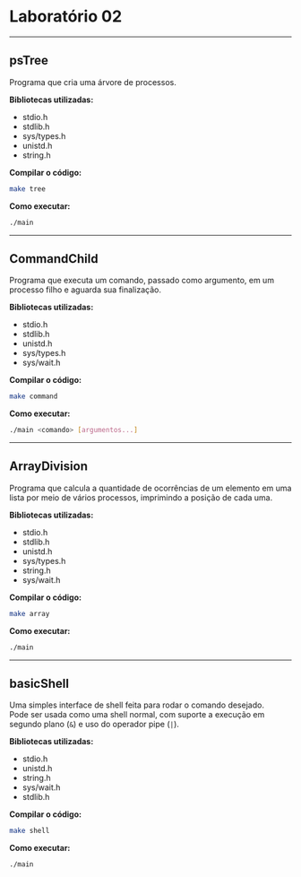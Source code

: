# Laboratório 02

---

## psTree

Programa que cria uma árvore de processos.

**Bibliotecas utilizadas:**
- stdio.h
- stdlib.h 
- sys/types.h  
- unistd.h
- string.h

**Compilar o código:**
```bash
make tree
```

**Como executar:**
```bash
./main
```

---

## CommandChild

Programa que executa um comando, passado como argumento, em um processo filho e aguarda sua finalização.

**Bibliotecas utilizadas:**
- stdio.h
- stdlib.h
- unistd.h  
- sys/types.h  
- sys/wait.h  

**Compilar o código:**
```bash
make command
```

**Como executar:**
```bash
./main <comando> [argumentos...]
```

---

## ArrayDivision

Programa que calcula a quantidade de ocorrências de um elemento em uma lista por meio de vários processos, imprimindo a posição de cada uma.

**Bibliotecas utilizadas:**
- stdio.h
- stdlib.h
- unistd.h  
- sys/types.h
- string.h  
- sys/wait.h

**Compilar o código:**
```bash
make array
```

**Como executar:**
```bash
./main
```

---

## basicShell

Uma simples interface de shell feita para rodar o comando desejado.  
Pode ser usada como uma shell normal, com suporte a execução em segundo plano (`&`) e uso do operador pipe (`|`).

**Bibliotecas utilizadas:**
- stdio.h  
- unistd.h  
- string.h  
- sys/wait.h
- stdlib.h

**Compilar o código:**
```bash
make shell
```

**Como executar:**
```bash
./main
```

